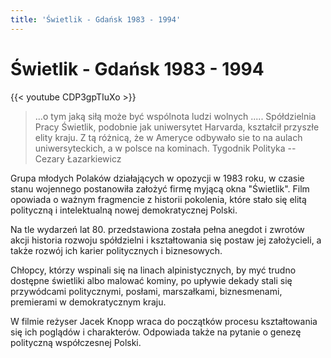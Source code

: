 ```yaml
---
title: 'Świetlik - Gdańsk 1983 - 1994'
---
```


# Świetlik - Gdańsk 1983 - 1994

{{< youtube CDP3gpTIuXo >}}

>...o tym jaką siłą może być wspólnota ludzi wolnych .....  Spółdzielnia Pracy Świetlik, podobnie jak uniwersytet Harvarda, kształcił przyszłe elity kraju. Z tą różnicą, że w Ameryce odbywało sie to na aulach uniwersyteckich, a w polsce na kominach. 
Tygodnik Polityka -- Cezary Łazarkiewicz

Grupa młodych Polaków działających w opozycji w 1983 roku, w czasie 
stanu wojennego postanowiła założyć firmę myjącą okna "Świetlik". Film 
opowiada o ważnym fragmencie z historii pokolenia, które stało się elitą
 polityczną i intelektualną nowej demokratycznej Polski. 

Na tle wydarzeń lat 80. przedstawiona została pełna anegdot i zwrotów 
akcji historia rozwoju spółdzielni i kształtowania się postaw jej 
założycieli, a także rozwój ich karier politycznych i biznesowych. 

Chłopcy, którzy wspinali się na linach alpinistycznych, by myć trudno 
dostępne świetliki albo malować kominy, po upływie dekady stali się 
przywódcami politycznymi, posłami, marszałkami, biznesmenami, premierami
w demokratycznym kraju. 

W filmie reżyser Jacek Knopp wraca do początków procesu kształtowania 
się ich poglądów i charakterów. Odpowiada także na pytanie o genezę 
polityczną współczesnej Polski.